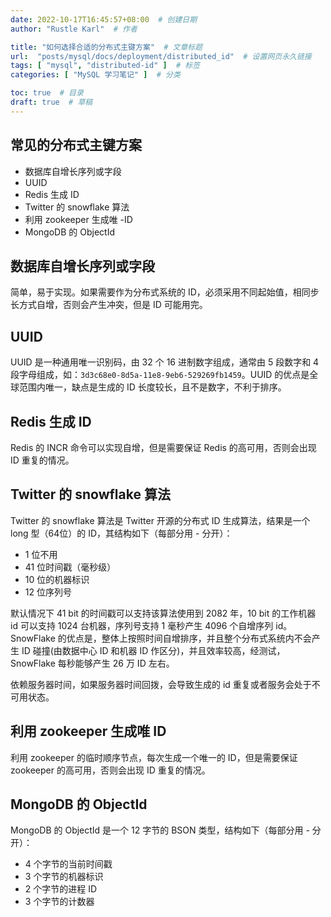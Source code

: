 ```yaml
---
date: 2022-10-17T16:45:57+08:00  # 创建日期
author: "Rustle Karl"  # 作者

title: "如何选择合适的分布式主键方案"  # 文章标题
url:  "posts/mysql/docs/deployment/distributed_id"  # 设置网页永久链接
tags: [ "mysql", "distributed-id" ]  # 标签
categories: [ "MySQL 学习笔记" ]  # 分类

toc: true  # 目录
draft: true  # 草稿
---
```


## 常见的分布式主键方案

- 数据库自增长序列或字段
- UUID
- Redis 生成 ID
- Twitter 的 snowflake 算法
- 利用 zookeeper 生成唯 -ID
- MongoDB 的 ObjectId

## 数据库自增长序列或字段

简单，易于实现。如果需要作为分布式系统的 ID，必须采用不同起始值，相同步长方式自增，否则会产生冲突，但是 ID 可能用完。

## UUID

UUID 是一种通用唯一识别码，由 32 个 16 进制数字组成，通常由 5 段数字和 4 段字母组成，如：`3d3c68e0-8d5a-11e8-9eb6-529269fb1459`。UUID 的优点是全球范围内唯一，缺点是生成的 ID 长度较长，且不是数字，不利于排序。

## Redis 生成 ID

Redis 的 INCR 命令可以实现自增，但是需要保证 Redis 的高可用，否则会出现 ID 重复的情况。

## Twitter 的 snowflake 算法

Twitter 的 snowflake 算法是 Twitter 开源的分布式 ID 生成算法，结果是一个 long 型（64位）的 ID，其结构如下（每部分用 - 分开）：

- 1 位不用
- 41 位时间戳（毫秒级）
- 10 位的机器标识
- 12 位序列号

默认情况下 41 bit 的时间戳可以支持该算法使用到 2082 年，10 bit 的工作机器 id 可以支持 1024 台机器，序列号支持 1 毫秒产生 4096 个自增序列 id。SnowFlake 的优点是，整体上按照时间自增排序，并且整个分布式系统内不会产生 ID 碰撞(由数据中心 ID 和机器 ID 作区分)，并且效率较高，经测试，SnowFlake 每秒能够产生 26 万 ID 左右。

依赖服务器时间，如果服务器时间回拨，会导致生成的 id 重复或者服务会处于不可用状态。

## 利用 zookeeper 生成唯 ID

利用 zookeeper 的临时顺序节点，每次生成一个唯一的 ID，但是需要保证 zookeeper 的高可用，否则会出现 ID 重复的情况。

## MongoDB 的 ObjectId

MongoDB 的 ObjectId 是一个 12 字节的 BSON 类型，结构如下（每部分用 - 分开）：

- 4 个字节的当前时间戳
- 3 个字节的机器标识
- 2 个字节的进程 ID
- 3 个字节的计数器

```sql

```

